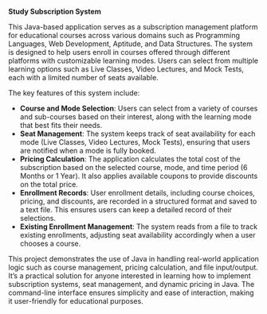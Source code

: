 
**Study Subscription System**

This Java-based application serves as a subscription management platform for educational courses across various domains such as Programming Languages, Web Development, Aptitude, and Data Structures. The system is designed to help users enroll in courses offered through different platforms with customizable learning modes. Users can select from multiple learning options such as Live Classes, Video Lectures, and Mock Tests, each with a limited number of seats available.

The key features of this system include:
- **Course and Mode Selection**: Users can select from a variety of courses and sub-courses based on their interest, along with the learning mode that best fits their needs.
- **Seat Management**: The system keeps track of seat availability for each mode (Live Classes, Video Lectures, Mock Tests), ensuring that users are notified when a mode is fully booked.
- **Pricing Calculation**: The application calculates the total cost of the subscription based on the selected course, mode, and time period (6 Months or 1 Year). It also applies available coupons to provide discounts on the total price.
- **Enrollment Records**: User enrollment details, including course choices, pricing, and discounts, are recorded in a structured format and saved to a text file. This ensures users can keep a detailed record of their selections.
- **Existing Enrollment Management**: The system reads from a file to track existing enrollments, adjusting seat availability accordingly when a user chooses a course.

This project demonstrates the use of Java in handling real-world application logic such as course management, pricing calculation, and file input/output. It’s a practical solution for anyone interested in learning how to implement subscription systems, seat management, and dynamic pricing in Java. The command-line interface ensures simplicity and ease of interaction, making it user-friendly for educational purposes.



